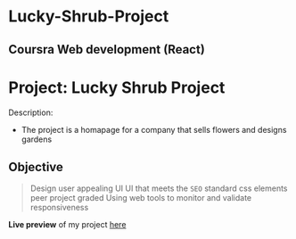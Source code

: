 # Lucky-Shrub-Project

## Coursra Web development (React)

# Project: Lucky Shrub Project

Description:
* The project is a homapage for a company that sells flowers and designs gardens 

## Objective
> Design user appealing UI
> UI that meets the `SEO` standard
> css elements 
> peer project graded 
> Using web tools to monitor and validate responsiveness

**Live preview** of my project [here]()
